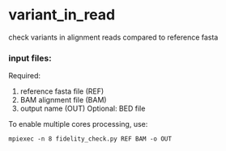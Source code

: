 # variant_in_read
check variants in alignment reads compared to reference fasta 

### input files:
Required: 
1. reference fasta file (REF)
2. BAM alignment file (BAM)
3. output name (OUT)
Optional:
BED file 

To enable multiple cores processing, use:
```
mpiexec -n 8 fidelity_check.py REF BAM -o OUT 
```
